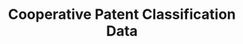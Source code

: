 ---
layout: default
bigquery: https://console.cloud.google.com/bigquery?p=patents-public-data&d=cpc&page=dataset
citation: '“Cooperative Patent Classification” by the EPO and USPTO, for public use. '
contributors: EPO, USPTO
cost: None
description: Cooperative Patent Classification Data contains the scheme and definitions
  of the Cooperative Patent Classification system for classifying patent documents.
  The CPC is the result of a partnership between the EPO and the USPTO in their joint
  effort to develop a common, internationally compatible classification system for
  technical documents, in particular patent publications, which will be used by both
  offices in the patent granting process
documentation: https://www.cooperativepatentclassification.org/cpcSchemeAndDefinitions
last_edit: 04/10/2022, 23:42:53
location: https://www.cooperativepatentclassification.org/index
maintained_by: USPTO, EPO
schema_fields:
- dateRevised
- title_full
- childGroups
- breakdownCode
- synonyms
- applicationReferences
- residual_references
- limitingReferences
- breakdown_code
- informativeReferences
- informative_references
- additional_only
- date_revised
- ipc_concordant
- children
- sizeCache
- residualReferences
- glossary
- not_allocatable
- limiting_references
- status
- title_part
- titlePart
- application_references
- child_groups
- definition
- symbol
- parents
- ipcConcordant
- titleFull
- notAllocatable
- level
shortname: cooperative_patent_classification
tags:
- patents
- science
title: Cooperative Patent Classification Data
uuid: 984374a7-16e9-4b35-9445-458daceb01bf
---
